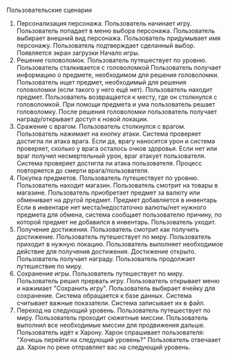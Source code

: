 Пользовательские сценарии
1. Персонализация персонажа.
Пользователь начинает игру.
Пользователь попадает в меню выбора персонажа.
Пользователь выбирает внешний вид персонажа.
Пользователь придумывает имя персонажу.
Пользователь подтверждает сделанный выбор.
Появляется экран загрузки
Начало игры.
2. Решение головоломок.
Пользователь путешествует по уровню.
Пользователь сталкивается с головоломкой
Пользователь получает информацию о предмете, необходимом для решения головоломки.
Пользователь ищет предмет, необходимый для решения головоломки (если такого у него ещё нет).
Пользователь находит предмет.
Пользователь возвращается к месту, где он столкнулся с головоломкой.
При помощи предмета и ума пользователь решает головоломку.
После решения головоломки пользователь получает награду/открывает доступ к новой локации.
3. Сражение с врагом.
Пользователь столкнулся с врагом.
Пользователь нажимает на кнопку атаки.
Система проверяет достигла ли атака врага.
Если да, врагу наносится урон и система проверяет, сколько у врага осталось очков здоровья.
Если нет или враг получил несмертельный урон, враг атакует пользователя.
Система проверяет достигла ли атака пользователя.
Процесс повторяется до смерти врага/пользователя.
4. Покупка предметов.
Пользователь путешествует по уровню.
Пользователь находит магазин.
Пользователь смотрит на товары в магазине.
Пользователь приобретает предмет за валюту или обменивает на другой предмет.
Предмет добавляется в инвентарь
Если в инвентаре нет места/недостаточно валюты/нет нужного предмета для обмена, система сообщает пользователю причину, по которой предмет не добавился в инвентарь.
Пользователь уходит.
5. Получение достижения.
Пользователь смотрит как получить достижение.
Пользователь путешествует по миру.
Пользователь приходит в нужную локацию.
Пользователь выполняет необходимое действие для получения достижения.
Достижение открыто.
Пользователь получает награду.
Пользователь продолжает путешествие по миру.
6. Сохранение игры.
Пользователь путешествует по миру.
Пользователь решил прервать игру.
Пользователь открывает меню и нажимает "Сохранить игру".
Пользователь выбирает ячейку для сохранение.
Система обращается к базе данных.
Система считывает важные показатели.
Система записывает их в файл.
7. Переход на следующий уровень.
Пользователь путешествует по миру.
Пользователь проходит сюжетные миссии.
Пользователь выполнил все необходимые миссии для продвижения дальше.
Пользователь идёт к Харону.
Харон спрашивает пользователя: "Хочешь перейти на следующий уровень?"
Пользователь отвечаает да.
Харон по реке отправляет вас на следующий уровень.
